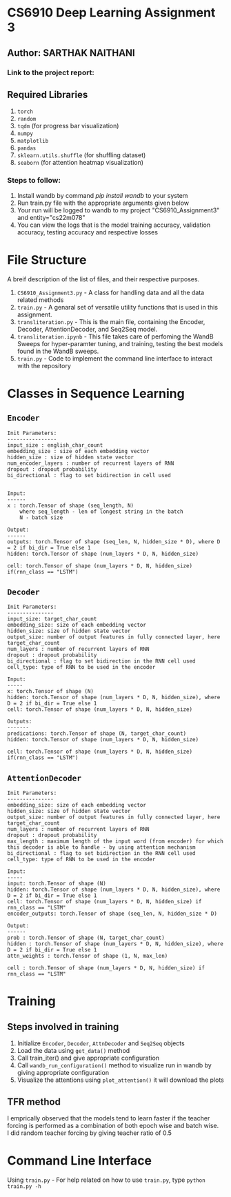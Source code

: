 # CS6910 Deep Learning Assignment 3

## Author: SARTHAK NAITHANI

### Link to the project report:


## Required Libraries
1. `torch`
2. `random`
3. `tqdm` (for progress bar visualization)
4. `numpy`
5. `matplotlib`
6. `pandas`
7. `sklearn.utils.shuffle` (for shuffling dataset)
8. `seaborn` (for attention heatmap visualization)


### Steps to follow:

1. Install wandb by command *pip install wandb* to your system
2. Run train.py file with the appropriate arguments given below
3. Your run will be logged to wandb to my project "CS6910_Assignment3" and entity="cs22m078"
4. You can view the logs that is the model training accuracy, validation accuracy, testing accuracy and respective losses

# File Structure
A breif description of the list of files, and their respective purposes.
1. `CS6910_Assignment3.py` - A class for handling data and all the data related methods
2. `train.py` - A genaral set of versatile utility functions that is used in this assignment.
3. `transliteration.py` - This is the main file, containing the Encoder, Decoder, AttentionDecoder, and Seq2Seq model.
4. `transliteration.ipynb` - This file takes care of perfoming the WandB Sweeps for hyper-paramter tuning, and training, testing the best models found in the WandB sweeps.
5. `train.py` - Code to implement the command line interface to interact with the repository

# Classes in Sequence Learning
## `Encoder`
    Init Parameters:
    ----------------
    input_size : english_char_count
    embedding_size : size of each embedding vector
    hidden_size : size of hidden state vector
    num_encoder_layers : number of recurrent layers of RNN
    dropout : dropout probability
    bi_directional : flag to set bidirection in cell used
    

    Input:
    ------
    x : torch.Tensor of shape (seq_length, N)
        where seq_length - len of longest string in the batch
        N - batch size

    Output:
    ------
    outputs: torch.Tensor of shape (seq_len, N, hidden_size * D), where D = 2 if bi_dir = True else 1
    hidden: torch.Tensor of shape (num_layers * D, N, hidden_size)

    cell: torch.Tensor of shape (num_layers * D, N, hidden_size) if(rnn_class == "LSTM")
## `Decoder`
    Init Parameters:
    ---------------
    input_size: target_char_count
    embedding_size: size of each embedding vector
    hidden_size: size of hidden state vector
    output_size: number of output features in fully connected layer, here target_char_count
    num_layers : number of recurrent layers of RNN
    dropout : dropout probability
    bi_directional : flag to set bidirection in the RNN cell used
    cell_type: type of RNN to be used in the encoder

    Input:
    -----
    x: torch.Tensor of shape (N)
    hidden: torch.Tensor of shape (num_layers * D, N, hidden_size), where D = 2 if bi_dir = True else 1
    cell: torch.Tensor of shape (num_layers * D, N, hidden_size)

    Outputs:
    -------
    predications: torch.Tensor of shape (N, target_char_count)
    hidden: torch.Tensor of shape (num_layers * D, N, hidden_size)
    
    cell: torch.Tensor of shape (num_layers * D, N, hidden_size) if(rnn_class == "LSTM")
## `AttentionDecoder`
    Init Parameters:
    ---------------
    embedding_size: size of each embedding vector
    hidden_size: size of hidden state vector
    output_size: number of output features in fully connected layer, here target_char_count
    num_layers : number of recurrent layers of RNN
    dropout : dropout probability
    max_length : maximum length of the input word (from encoder) for which this decoder is able to handle - by using attention mechanism
    bi_directional : flag to set bidirection in the RNN cell used
    cell_type: type of RNN to be used in the encoder

    Input:
    -----
    input: torch.Tensor of shape (N)
    hidden: torch.Tensor of shape (num_layers * D, N, hidden_size), where D = 2 if bi_dir = True else 1
    cell: torch.Tensor of shape (num_layers * D, N, hidden_size) if rnn_class == "LSTM"
    encoder_outputs: torch.Tensor of shape (seq_len, N, hidden_size * D)

    Output:
    ------
    prob : torch.Tensor of shape (N, target_char_count)
    hidden : torch.Tensor of shape (num_layers * D, N, hidden_size), where D = 2 if bi_dir = True else 1
    attn_weights : torch.Tensor of shape (1, N, max_len)

    cell : torch.Tensor of shape (num_layers * D, N, hidden_size) if rnn_class == "LSTM"


# Training
## Steps involved in training
1. Initialize `Encoder`, `Decoder`, `AttnDecoder` and `Seq2Seq` objects
2. Load the data using `get_data()` method
3. Call train_iter() and give appropriate configuration
4. Call `wandb_run_configuration()` method to visualize run in wandb by giving appropriate configuration
5. Visualize the attentions using `plot_attention()` it will download the plots

## TFR method
I emprically observed that the models tend to learn faster if the teacher forcing is performed as a combination of both epoch wise and batch wise.  
I did random teacher forcing by giving teacher ratio of 0.5

# Command Line Interface
Using `train.py` - For help related on how to use `train.py`, type `python train.py -h`  
